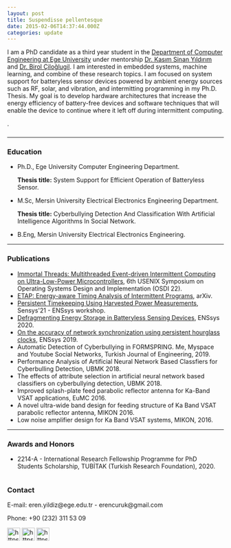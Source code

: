 ```yaml
---
layout: post
title: Suspendisse pellentesque
date: 2015-02-06T14:37:44.000Z
categories: update
---
```


 I am a PhD candidate as a third year student in the <a href="https://bilmuh.ege.edu.tr/eng-/Homepage.html">Department of Computer Engineering at Ege University</a>
		under mentorship <a href="https://sinanyil81.github.io/index.html">Dr. Kasım Sinan Yıldırım</a> and <a href="https://avesis.ege.edu.tr/birol.ciloglugil">Dr. Birol Çiloğlugil</a>.
		I am interested in embedded systems, machine learning, and combine of these research topics. I am focused on system support for batteryless sensor devices powered by ambient energy sources such as RF, solar, and vibration, and intermitting programming in my Ph.D. Thesis. My goal is to develop hardware architectures that increase the energy efficiency of battery-free devices and software techniques that will enable the device to continue where it left off during intermittent computing.</p>
		.



<p><h3></h3></p>
	
<hr>
	
<p><h3 id="education">Education</h3></p>
  <ul>
  <li>Ph.D., Ege University Computer Engineering Department.
<p><Strong>Thesis title:</Strong> System Support for Efficient Operation of Batteryless Sensor.</p></li>
  <li>M.Sc, Mersin University Electrical Electronics Engineering Department.
<p><Strong>Thesis title:</Strong>  Cyberbullying Detection And Classification With Artificial Intelligence Algorithms
In Social Network.</p></li>
  <li>B.Eng, Mersin University Electrical Electronics Engineering.</li>
</ul>
  
<hr>
	
<h3 id="publications">Publications</h3>  

<ul>
  <li><a href="https://www.usenix.org/conference/osdi22/presentation/yildiz">Immortal Threads: Multithreaded Event-driven Intermittent Computing on Ultra-Low-Power Microcontrollers</a>, 6th USENIX Symposium on Operating Systems Design and Implementation (OSDI 22).</li> 
<li><a href="https://arxiv.org/abs/2201.11433">ETAP: Energy-aware Timing Analysis of Intermittent Programs</a>, arXiv.</li> 
  <li><a href="https://dl.acm.org/doi/abs/10.1145/3485730.3493361">Persistent Timekeeping Using Harvested Power Measurements</a>, Sensys'21 - ENSsys workshop.</li> 
  <li><a href="https://dl.acm.org/doi/10.1145/3417308.3430271">Defragmenting Energy Storage in Batteryless Sensing Devices</a>, ENSsys 2020.</li> 
  <li><a href="https://dl.acm.org/doi/10.1145/3362053.3363497">On the accuracy of network synchronization using persistent hourglass clocks</a>, ENSsys 2019.</li> 
  <li>Automatic Detection of Cyberbullying in FORMSPRING. Me, Myspace and Youtube Social Networks, Turkish Journal of Engineering, 2019.</li>
  <li>Performance Analysis of Artificial Neural Network Based Classfiers for Cyberbulling Detection, UBMK 2018.</li>
  <li>The effects of attribute selection in artificial neural network based classifiers on cyberbullying detection, UBMK 2018.</li>
  <li>Improved splash-plate feed parabolic reflector antenna for Ka-Band VSAT applications, EuMC 2016.</li>
  <li>A novel ultra-wide band design for feeding structure of Ka Band VSAT parabolic reflector antenna, MIKON 2016.</li>
  <li>Low noise amplifier design for Ka Band VSAT systems, MIKON, 2016.</li>
</ul>
 
<hr>
	
<h3 id="awardsandhonors">Awards and Honors</h3>  
<ul>
   <li> 2214-A - International Research Fellowship Programme for PhD Students Scholarship, TUBİTAK  (Turkish Research Foundation), 2020.</li> 


</ul>

  </div>
  <div class="column side" style="background-color:white;"></div>
</div>

<div class="footer">
  <h3 id="contact">Contact</h3>  

  <p>E-mail: eren.yildiz@ege.edu.tr - erencuruk@gmail.com</p>

<p>Phone: +90 (232) 311 53 09</p>
</a>
<a href="https://scholar.google.com/citations?hl=en&authuser=1&user=b_KYI84AAAAJ">
<img src="/Gscholar.png" alt="https://scholar.google.com/citations?hl=en&authuser=1&user=b_KYI84AAAAJ" width="30"/></a>
<a href="https://www.linkedin.com/in/eren-y%C4%B1ld%C4%B1z-3376b5101/">
<img src="/linkedin.png" alt="https://www.linkedin.com/in/erenyildiz33/" width="30"/></a>
<a href="https://github.com/erenyildiz33/">
<img src="/git.png" alt="https://github.com/erenyildiz33/" width="30"/></a>
